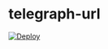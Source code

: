 # telegraph-url
[![Deploy](https://www.herokucdn.com/deploy/button.svg)](https://heroku.com/deploy?template=https://github.com/MY-Tgworld/telegraph-url)
